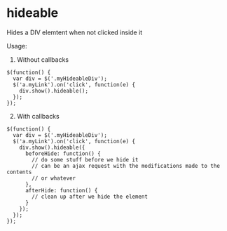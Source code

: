 hideable
========

Hides a DIV elemtent when not clicked inside it

Usage:

1. Without callbacks

```
$(function() {
  var div = $('.myHideableDiv');
  $('a.myLink').on('click', function(e) {
    div.show().hideable();
  });
});
```

2. With callbacks

```
$(function() {
  var div = $('.myHideableDiv');
  $('a.myLink').on('click', function(e) {
    div.show().hideable({
      beforeHide: function() {
        // do some stuff before we hide it
        // can be an ajax request with the modifications made to the contents
        // or whatever
      },
      afterHide: function() {
        // clean up after we hide the element
      }
    });
  });
});
```
